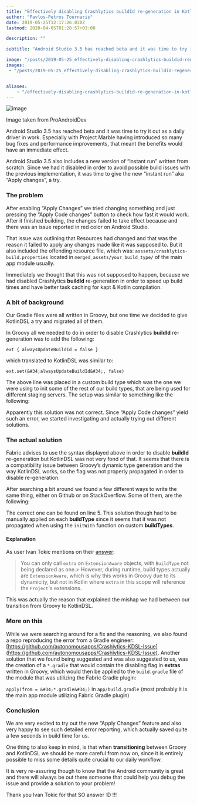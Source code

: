 ```yaml
---
title: "Effectively disabling Crashlytics buildId re-generation in KotlinDSL"
author: "Pavlos-Petros Tournaris"
date: 2019-05-25T12:17:26.030Z
lastmod: 2020-04-05T01:28:57+03:00

description: ""

subtitle: "Android Studio 3.5 has reached beta and it was time to try it out as a daily driver in work. Especially with Project Marble having…"

image: "/posts/2019-05-25_effectively-disabling-crashlytics-buildid-regeneration-in-kotlindsl/images/1.png" 
images:
 - "/posts/2019-05-25_effectively-disabling-crashlytics-buildid-regeneration-in-kotlindsl/images/1.png" 


aliases:
    - "/effectively-disabling-crashlytics-buildid-re-generation-in-kotlindsl-a3025d7c38c8"
---
```


![image](/posts/2019-05-25_effectively-disabling-crashlytics-buildid-regeneration-in-kotlindsl/images/1.png)

Image taken from ProAndroidDev



Android Studio 3.5 has reached beta and it was time to try it out as a daily driver in work. Especially with Project Marble having introduced so many bug fixes and performance improvements, that meant the benefits would have an immediate effect.

Android Studio 3.5 also includes a new version of “instant run” written from scratch. Since we had it disabled in order to avoid possible build issues with the previous implementation, it was time to give the new “instant run” aka “Apply changes”, a try.

### The problem

After enabling “Apply Changes” we tried changing something and just pressing the “Apply Code changes” button to check how fast it would work. After it finished building, the changes failed to take effect because and there was an issue reported in red color on Android Studio.

That issue was outlining that Resources had changed and that was the reason it failed to apply any changes made like it was supposed to. But it also included the offending resource file, which was: `asssets/crashlytics-build.properties` located in `merged_assets/your_build_type/` of the main app module usually.

Immediately we thought that this was not supposed to happen, because we had disabled Crashlytics **buildId** re-generation in order to speed up build times and have better task caching for kapt &amp; Kotlin compilation.

### A bit of background

Our Gradle files were all written in Groovy, but one time we decided to give KotlinDSL a try and migrated all of them.

In Groovy all we needed to do in order to disable Crashlytics **buildId** re-generation was to add the following:

`ext { alwaysUpdateBuildId = false }`

which translated to KotlinDSL was similar to:

`ext.set(&#34;alwaysUpdateBuildId&#34;, false)`

The above line was placed in a custom build type which was the one we were using to init some of the rest of our build types, that are being used for different staging servers. The setup was similar to something like the following:




Apparently this solution was not correct. Since “Apply Code changes” yield such an error, we started investigating and actually trying out different solutions.

### The actual solution

Fabric advises to use the syntax displayed above in order to disable **buildId** re-generation but KotlinDSL was not very fond of that. It seems that there is a compatibility issue between Groovy’s dynamic type generation and the way KotlinDSL works, so the flag was not properly propagated in order to disable re-generation.

After searching a bit around we found a few different ways to write the same thing, either on Github or on StackOverflow. Some of them, are the following:




The correct one can be found on line 5. This solution though had to be manually applied on each **buildType** since it seems that it was not propagated when using the `initWith` function on custom **buildTypes**.

#### Explanation

As user Ivan Tokic mentions on their [answer](https://stackoverflow.com/a/55745719/1470614):
> You can only call `extra` on `ExtensionAware` objects, with `BuildType` not being declared as one.> However, during runtime, build types actually are `ExtensionAware`, which is why this works in Groovy due to its dynamicity, but not in Kotlin where `extra` in this scope will reference the `Project`&#39;s extensions.

This was actually the reason that explained the mishap we had between our transition from Groovy to KotlinDSL.

### More on this

While we were searching around for a fix and the reasoning, we also found a repo reproducing the error from a Gradle engineer: [https://github.com/autonomousapps/Crashlytics-KDSL-Issue](https://github.com/autonomousapps/Crashlytics-KDSL-Issue). Another solution that we found being suggested and was also suggested to us, was the creation of a `*.gradle` that would contain the disabling flag in **extras** written in Groovy, which would then be applied to the `build.gradle` file of the module that was utilizing the Fabric Gradle plugin:

`apply(from = &#34;*.gradle&#34;)` in `app/build.gradle` (most probably it is the main app module utilizing Fabric Gradle plugin)

### **Conclusion**

We are very excited to try out the new “Apply Changes” feature and also very happy to see such detailed error reporting, which actually saved quite a few seconds in build time for us.

One thing to also keep in mind, is that when **transitioning** between Groovy and KotlinDSL we should be more careful from now on, since it is entirely possible to miss some details quite crucial to our daily workflow.

It is very re-assuring though to know that the Android community is great and there will always be out there someone that could help you debug the issue and provide a solution to your problem!

Thank you Ivan Tokic for that SO answer :D !!!
